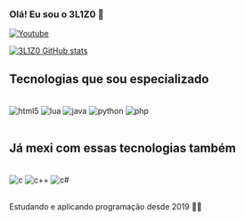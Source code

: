### Olá! Eu sou o 3L1Z0 🤙

[![Youtube](https://img.shields.io/badge/YouTube-FF0000?style=for-the-badge&logo=youtube&logoColor=white)](https://youtube.com/@3l1z0ofc?si=r9sVrCIV95gRfXOC)

[![3L1Z0 GitHub stats](https://github-readme-stats.vercel.app/api?username=3L1Z0&locale=pt-br&show_icons=true)](https://github.com/anuraghazra/github-readme-stats)

## Tecnologias que sou especializado

<div style="display: inline_block"></br>
<img align="center" alt="html5" src="https://img.shields.io/badge/HTML5-E34F26?style=for-the-badge&logo=html5&logoColor=white" />
<img align="center" alt="lua" src="https://img.shields.io/badge/Lua-2C2D72?style=for-the-badge&logo=lua&logoColor=white" />
<img align="center" alt="java" src="https://img.shields.io/badge/Java-ED8B00?style=for-the-badge&logo=openjdk&logoColor=white" />
<img align="center" alt="python" src="https://img.shields.io/badge/Python-3776AB?style=for-the-badge&logo=python&logoColor=white" />
<img align="center" alt="php" src="https://img.shields.io/badge/PHP-777BB4?style=for-the-badge&logo=php&logoColor=white" />
</div><br/>

## Já mexi com essas tecnologias também

<div style="display: inline_block"><br/>
<img align="center" alt="c" src="https://img.shields.io/badge/C-00599C?style=for-the-badge&logo=c&logoColor=white" />
<img align="center" alt="c++" src="https://img.shields.io/badge/C%2B%2B-00599C?style=for-the-badge&logo=c%2B%2B&logoColor=white" />
<img align="center" alt="c#" src="https://img.shields.io/badge/C%23-239120?style=for-the-badge&logo=c-sharp&logoColor=white" />
<div/><br/>

Estudando e aplicando programação desde 2019 💪💯